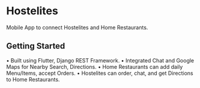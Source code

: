 # Hostelites

Mobile App to connect Hostelites and Home Restaurants.

## Getting Started

• Built using Flutter, Django REST Framework.
• Integrated Chat and Google Maps for Nearby Search, Directions.
• Home Restaurants can add daily Menu/Items, accept Orders.
• Hostelites can order, chat, and get Directions to Home Restaurants.
